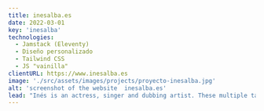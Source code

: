 ```yaml
---
title: inesalba.es
date: 2022-03-01
key: 'inesalba'
technologies:
  - Jamstack (Eleventy)
  - Diseño personalizado
  - Tailwind CSS
  - JS "vainilla"
clientURL: https://www.inesalba.es
image: './src/assets/images/projects/proyecto-inesalba.jpg'
alt: 'screenshot of the website  inesalba.es'
lead: "Inés is an actress, singer and dubbing artist. These multiple talents needed to be represented on the website as well. At the same time, I wanted to reflect the actress' convertibility, which is why the website has a clear and simple structure. Inés is a cheerful and positive person, it is particularly easy to work with her. This quality is also captured by small playful accents and colours."
---
```

